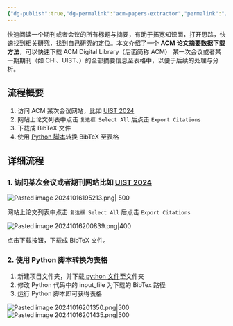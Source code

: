 ```yaml
---
{"dg-publish":true,"dg-permalink":"acm-papers-extractor","permalink":"/acm-papers-extractor/","tags":["科研/科研工具"],"created":"2024-10-16T19:35:20.362+08:00"}
---
```


快速阅读一个期刊或者会议的所有标题与摘要，有助于拓宽知识面，打开思路，快速找到相关研究，找到自己研究的定位。本文介绍了一个 **ACM 论文摘要数据下载方法**，可以快速下载 ACM Digital Library（后面简称 ACM） 某一次会议或者某一期期刊（如 CHI、UIST、）的全部摘要信息至表格中，以便于后续的处理与分析。

## 流程概要
1. 访问 ACM 某次会议网站，比如 [UIST 2024](https://dl.acm.org/doi/proceedings/10.1145/3654777?tocHeading=heading20)
2. 网站上论文列表中点击 `复选框 Select All` 后点击 ` Export Citations ` 
3. 下载成 BibTeX 文件
4. 使用 [Python 脚本]( https://github.com/CouesF/ACM-Info-Extractor/blob/main/ACM_Info_Extractor.py )转换 BibTeX 至表格

## 详细流程

### 1. 访问某次会议或者期刊网站比如 [UIST 2024](https://dl.acm.org/doi/proceedings/10.1145/3654777?tocHeading=heading20)

![Pasted image 20241016195213.png| 500](/img/user/Attachment/Pasted%20image%2020241016195213.png)

网站上论文列表中点击 `复选框 Select All` 后点击 ` Export Citations ` 

![Pasted image 20241016200839.png|400](/img/user/Attachment/Pasted%20image%2020241016200839.png)

点击下载按钮，下载成 BibTeX 文件。

### 2. 使用 Python 脚本转换为表格
1. 新建项目文件夹，并下载[ python 文件]( https://github.com/CouesF/ACM-Info-Extractor/blob/main/ACM_Info_Extractor.py )至文件夹
2. 修改 Python 代码中的 input_file 为下载的 BibTex 路径
3. 运行 Python 脚本即可获得表格

![Pasted image 20241016201350.png|500](/img/user/Attachment/Pasted%20image%2020241016201350.png)
![Pasted image 20241016201435.png|500](/img/user/Attachment/Pasted%20image%2020241016201435.png)